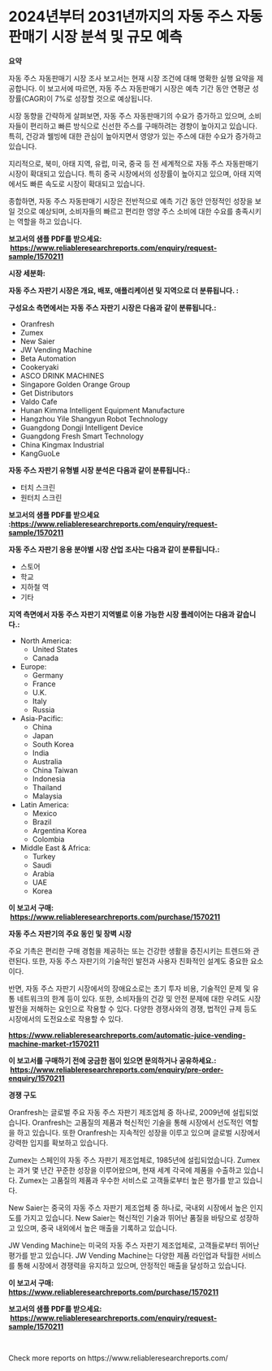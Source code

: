 <p><h1>2024년부터 2031년까지의 자동 주스 자동 판매기 시장 분석 및 규모 예측</h1></p><p><strong>요약</strong></p>
<p><p>자동 주스 자동판매기 시장 조사 보고서는 현재 시장 조건에 대해 명확한 실행 요약을 제공합니다. 이 보고서에 따르면, 자동 주스 자동판매기 시장은 예측 기간 동안 연평균 성장률(CAGR)이 7%로 성장할 것으로 예상됩니다.</p><p>시장 동향을 간략하게 살펴보면, 자동 주스 자동판매기의 수요가 증가하고 있으며, 소비자들이 편리하고 빠른 방식으로 신선한 주스를 구매하려는 경향이 높아지고 있습니다. 특히, 건강과 웰빙에 대한 관심이 높아지면서 영양가 있는 주스에 대한 수요가 증가하고 있습니다.</p><p>지리적으로, 북미, 아태 지역, 유럽, 미국, 중국 등 전 세계적으로 자동 주스 자동판매기 시장이 확대되고 있습니다. 특히 중국 시장에서의 성장률이 높아지고 있으며, 아태 지역에서도 빠른 속도로 시장이 확대되고 있습니다.</p><p>종합하면, 자동 주스 자동판매기 시장은 전반적으로 예측 기간 동안 안정적인 성장을 보일 것으로 예상되며, 소비자들의 빠르고 편리한 영양 주스 소비에 대한 수요를 충족시키는 역할을 하고 있습니다.</p></p>
<p><strong>보고서의 샘플 PDF를 받으세요: &nbsp;<a href="https://www.reliableresearchreports.com/enquiry/request-sample/1570211">https://www.reliableresearchreports.com/enquiry/request-sample/1570211</a></strong></p>
<p><strong>시장 세분화:</strong></p>
<p><strong> 자동 주스 자판기 시장은 개요, 배포, 애플리케이션 및 지역으로 더 분류됩니다. :</strong></p>
<p><strong>구성요소 측면에서는 자동 주스 자판기 시장은 다음과 같이 분류됩니다.:</strong></p>
<p><ul><li>Oranfresh</li><li>Zumex</li><li>New Saier</li><li>JW Vending Machine</li><li>Beta Automation</li><li>Cookeryaki</li><li>ASCO DRINK MACHINES</li><li>Singapore Golden Orange Group</li><li>Get Distributors</li><li>Valdo Cafe</li><li>Hunan Kimma Intelligent Equipment Manufacture</li><li>Hangzhou Yile Shangyun Robot Technology</li><li>Guangdong Dongji Intelligent Device</li><li>Guangdong Fresh Smart Technology</li><li>China Kingmax Industrial</li><li>KangGuoLe</li></ul></p>
<p><strong> 자동 주스 자판기 유형별 시장 분석은 다음과 같이 분류됩니다.:</strong></p>
<p><ul><li>터치 스크린</li><li>원터치 스크린</li></ul></p>
<p><strong>보고서의 샘플 PDF를 받으세요 :<a href="https://www.reliableresearchreports.com/enquiry/request-sample/1570211">https://www.reliableresearchreports.com/enquiry/request-sample/1570211</a></strong></p>
<p><strong> 자동 주스 자판기 응용 분야별 시장 산업 조사는 다음과 같이 분류됩니다.:</strong></p>
<p><ul><li>스토어</li><li>학교</li><li>지하철 역</li><li>기타</li></ul></p>
<p><strong>지역 측면에서 자동 주스 자판기 지역별로 이용 가능한 시장 플레이어는 다음과 같습니다.:</strong></p>
<p><ul>
    <li>
        North America:
        <ul>
            <li>United States</li>
            <li>Canada</li>
        </ul>
    </li>
    <li>
        Europe:
        <ul>
            <li>Germany</li>
            <li>France</li>
            <li>U.K.</li>
            <li>Italy</li>
            <li>Russia</li>
        </ul>
    </li>
    <li>
        Asia-Pacific:
        <ul>
            <li>China</li>
            <li>Japan</li>
            <li>South Korea</li>
            <li>India</li>
            <li>Australia</li>
            <li>China Taiwan</li>
            <li>Indonesia</li>
            <li>Thailand</li>
            <li>Malaysia</li>
        </ul>
    </li>
    <li>
        Latin America:
        <ul>
            <li>Mexico</li>
            <li>Brazil</li>
            <li>Argentina Korea</li>
            <li>Colombia</li>
        </ul>
    </li>
    <li>
        Middle East & Africa:
        <ul>
            <li>Turkey</li>
            <li>Saudi</li>
            <li>Arabia</li>
            <li>UAE</li>
            <li>Korea</li>
        </ul>
    </li>
    </ul></p>
<p><strong>이 보고서 구매: &nbsp;<a href="https://www.reliableresearchreports.com/purchase/1570211">https://www.reliableresearchreports.com/purchase/1570211</a></strong></p>
<p><strong>자동 주스 자판기의 주요 동인 및 장벽 시장</strong></p>
<p><p>주요 기촉은 편리한 구매 경험을 제공하는 또는 건강한 생활을 증진시키는 트렌드와 관련된다. 또한, 자동 주스 자판기의 기술적인 발전과 사용자 친화적인 설계도 중요한 요소이다. </p><p>반면, 자동 주스 자판기 시장에서의 장애요소로는 초기 투자 비용, 기술적인 문제 및 유통 네트워크의 한계 등이 있다. 또한, 소비자들의 건강 및 안전 문제에 대한 우려도 시장 발전을 저해하는 요인으로 작용할 수 있다. 다양한 경쟁사와의 경쟁, 법적인 규제 등도 시장에서의 도전요소로 작용할 수 있다.</p></p>
<p><strong><a href="https://www.reliableresearchreports.com/automatic-juice-vending-machine-market-r1570211">https://www.reliableresearchreports.com/automatic-juice-vending-machine-market-r1570211</a></strong></p>
<p><strong>이 보고서를 구매하기 전에 궁금한 점이 있으면 문의하거나 공유하세요.: &nbsp;<a href="https://www.reliableresearchreports.com/enquiry/pre-order-enquiry/1570211">https://www.reliableresearchreports.com/enquiry/pre-order-enquiry/1570211</a></strong></p>
<p><strong>경쟁 구도</strong></p>
<p><p>Oranfresh는 글로벌 주요 자동 주스 자판기 제조업체 중 하나로, 2009년에 설립되었습니다. Oranfresh는 고품질의 제품과 혁신적인 기술을 통해 시장에서 선도적인 역할을 하고 있습니다. 또한 Oranfresh는 지속적인 성장을 이루고 있으며 글로벌 시장에서 강력한 입지를 확보하고 있습니다.</p><p>Zumex는 스페인의 자동 주스 자판기 제조업체로, 1985년에 설립되었습니다. Zumex는 과거 몇 년간 꾸준한 성장을 이루어왔으며, 현재 세계 각국에 제품을 수출하고 있습니다. Zumex는 고품질의 제품과 우수한 서비스로 고객들로부터 높은 평가를 받고 있습니다.</p><p>New Saier는 중국의 자동 주스 자판기 제조업체 중 하나로, 국내외 시장에서 높은 인지도를 가지고 있습니다. New Saier는 혁신적인 기술과 뛰어난 품질을 바탕으로 성장하고 있으며, 중국 내외에서 높은 매출을 기록하고 있습니다.</p><p>JW Vending Machine는 미국의 자동 주스 자판기 제조업체로, 고객들로부터 뛰어난 평가를 받고 있습니다. JW Vending Machine는 다양한 제품 라인업과 탁월한 서비스를 통해 시장에서 경쟁력을 유지하고 있으며, 안정적인 매출을 달성하고 있습니다.</p></p>
<p><strong>이 보고서 구매: &nbsp; <a href="https://www.reliableresearchreports.com/purchase/1570211">https://www.reliableresearchreports.com/purchase/1570211</a></strong></p>
<p><strong>보고서의 샘플 PDF를 받으세요: &nbsp;<a href="https://www.reliableresearchreports.com/enquiry/request-sample/1570211">https://www.reliableresearchreports.com/enquiry/request-sample/1570211</a></strong><strong></strong></p>
<p>&nbsp;</p>
<p>Check more reports on https://www.reliableresearchreports.com/</p>